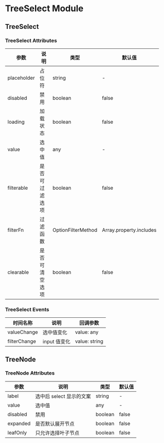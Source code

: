 # TreeSelect Module

## TreeSelect

### TreeSelect Attributes

| 参数        | 说明           | 类型               | 默认值                  |
| ----------- | -------------- | ------------------ | ----------------------- |
| placeholder | 占位符         | string             | -                       |
| disabled    | 禁用           | boolean            | false                   |
| loading     | 加载状态       | boolean            | false                   |
| value       | 选中值         | any                | -                       |
| filterable  | 是否可过滤选项 | boolean            | false                   |
| filterFn    | 过滤函数       | OptionFilterMethod | Array.property.includes |
| clearable   | 是否可清空选项 | boolean            | false                   |

### TreeSelect Events

| 时间名称     | 说明         | 回调参数      |
| ------------ | ------------ | ------------- |
| valueChange  | 选中值变化   | value: any    |
| filterChange | input 值变化 | value: string |

## TreeNode

### TreeNode Attributes

| 参数     | 说明                     | 类型    | 默认值 |
| -------- | ------------------------ | ------- | ------ |
| label    | 选中后 select 显示的文案 | string  | -      |
| value    | 选中值                   | any     | -      |
| disabled | 禁用                     | boolean | false  |
| expanded | 是否默认展开节点         | boolean | false  |
| leafOnly | 只允许选择叶子节点       | boolean | false  |
